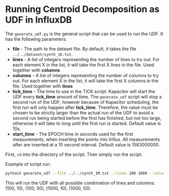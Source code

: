 # Running Centroid Decomposition as UDF in InfluxDB

The `generate_udf.py` is the general script that can be used to run the UDF. It has the following parameters:

- **file** - The path to the dataset file. By default, it takes the file `../../dataset/synth_1K.txt`.
- **lines** - A list of integers representing the number of lines to try out. For each element X in the list, it will take the first X lines in the file. Used together with **columns**
- **columns** - A list of integers representing the number of columns to try out. For each element X in the list, it will take the first X columns in the file. Used together with **lines**
- **tick_time** - The time to use in the TICK script. Kapacitor will start the UDF every **tick_time** amount of time. The `generate_udf` script will stop a second run of the UDF, however because of Kapacitor scheduling, the first run will only happen after **tick_time**. Therefore, the value must be chosen to be strictly larger than the actual run of the UDF to avoid a second run being started before the first has finished, but not too large, otherwise it will take to long until the first run is started. Default value is 10s.
- **start_time** - The EPOCH time in seconds used for the first measurements, when inserting the points into Influx. All measurements after are inserted at a 10 second interval. Default value is 1583000000.

First, `cd` into the directory of the script. Then simply run the script.

Example of script run:
```sh
python3 generate_udf --file ../../synth_1M.txt --lines 100 1000 --columns 10 50
```
This will run the UDF with all possible combination of lines and columns: (100, 10), (100, 50), (1000, 10), (1000, 50).
